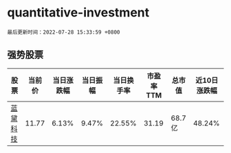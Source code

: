 # quantitative-investment

`最后更新时间：2022-07-28 15:33:59 +0800`

## 强势股票

|股票|当前价|当日涨跌幅|当日振幅|当日换手率|市盈率TTM|总市值|近10日涨跌幅|
|----|----|----|----|----|----|----|----|
|[蓝黛科技](https://xueqiu.com/S/SZ002765)|11.77|6.13%|9.47%|22.55%|31.19|68.7亿|48.24%|
